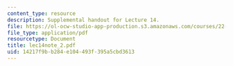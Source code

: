```yaml
---
content_type: resource
description: Supplemental handout for Lecture 14.
file: https://ol-ocw-studio-app-production.s3.amazonaws.com/courses/22-812j-managing-nuclear-technology-spring-2004/14217f9bb284e104493f395a5cbd3613_lec14note_2.pdf
file_type: application/pdf
resourcetype: Document
title: lec14note_2.pdf
uid: 14217f9b-b284-e104-493f-395a5cbd3613
---
```

